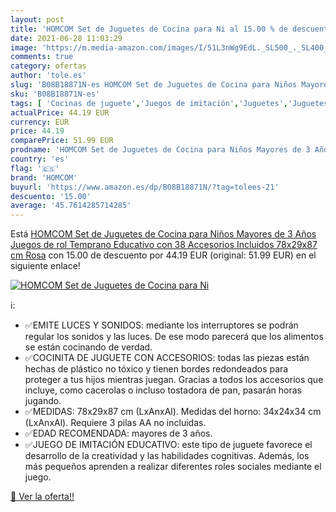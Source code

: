 ```yaml
---
layout: post
title: 'HOMCOM Set de Juguetes de Cocina para Ni al 15.00 % de descuento'
date: 2021-06-28 11:03:29
image: 'https://m.media-amazon.com/images/I/51L3nWg9EdL._SL500_._SL400_.jpg'
comments: true
category: ofertas
author: 'tole.es'
slug: 'B08B18871N-es HOMCOM Set de Juguetes de Cocina para Niños Mayores de 3...'
sku: 'B08B18871N-es'
tags: [ 'Cocinas de juguete','Juegos de imitación','Juguetes','Juguetes de cocina','Juguetes y juegos','homcom','juguetes', ]
actualPrice: 44.19 EUR
currency: EUR
price: 44.19
comparePrice: 51.99 EUR
prodname: 'HOMCOM Set de Juguetes de Cocina para Niños Mayores de 3 Años Juegos de rol Temprano Educativo con 38 Accesorios Incluidos 78x29x87 cm Rosa'
country: 'es'
flag: '🇪🇸'
brand: 'HOMCOM'
buyurl: 'https://www.amazon.es/dp/B08B18871N/?tag=tolees-21'
descuento: '15.00'
average: '45.7614285714285'
---
```


Está [HOMCOM Set de Juguetes de Cocina para Niños Mayores de 3 Años Juegos de rol Temprano Educativo con 38 Accesorios Incluidos 78x29x87 cm Rosa](https://www.amazon.es/dp/B08B18871N/?tag=tolees-21) con 15.00 de descuento por 44.19 EUR (original: 51.99 EUR) en el siguiente enlace!

[![HOMCOM Set de Juguetes de Cocina para Ni](https://m.media-amazon.com/images/I/51L3nWg9EdL._SL500_._SL400_.jpg)](https://www.amazon.es/dp/B08B18871N/?tag=tolees-21)

ℹ️:

- ✅EMITE LUCES Y SONIDOS: mediante los interruptores se podrán regular los sonidos y las luces. De ese modo parecerá que los alimentos se están cocinando de verdad.
- ✅COCINITA DE JUGUETE CON ACCESORIOS: todas las piezas están hechas de plástico no tóxico y tienen bordes redondeados para proteger a tus hijos mientras juegan. Gracias a todos los accesorios que incluye, como cacerolas o incluso tostadora de pan, pasarán horas jugando.
- ✅MEDIDAS: 78x29x87 cm (LxAnxAl). Medidas del horno: 34x24x34 cm (LxAnxAl). Requiere 3 pilas AA no incluidas.
- ✅EDAD RECOMENDADA: mayores de 3 años.
- ✅JUEGO DE IMITACIÓN EDUCATIVO: este tipo de juguete favorece el desarrollo de la creatividad y las habilidades cognitivas. Además, los más pequeños aprenden a realizar diferentes roles sociales mediante el juego.

[🛒 Ver la oferta!!](https://www.amazon.es/dp/B08B18871N/?tag=tolees-21)
